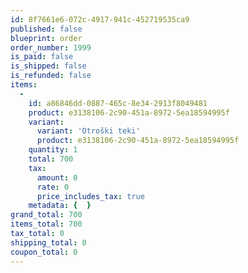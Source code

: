 ```yaml
---
id: 8f7661e6-072c-4917-941c-452719535ca9
published: false
blueprint: order
order_number: 1999
is_paid: false
is_shipped: false
is_refunded: false
items:
  -
    id: a86846dd-0887-465c-8e34-2913f8049481
    product: e3138106-2c90-451a-8972-5ea18594995f
    variant:
      variant: 'Otroški teki'
      product: e3138106-2c90-451a-8972-5ea18594995f
    quantity: 1
    total: 700
    tax:
      amount: 0
      rate: 0
      price_includes_tax: true
    metadata: {  }
grand_total: 700
items_total: 700
tax_total: 0
shipping_total: 0
coupon_total: 0
---
```

